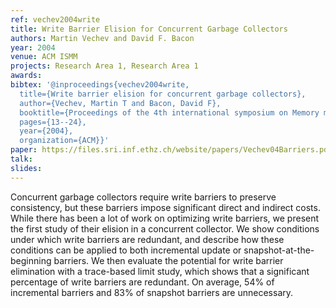 ```yaml
---
ref: vechev2004write
title: Write Barrier Elision for Concurrent Garbage Collectors
authors: Martin Vechev and David F. Bacon
year: 2004
venue: ACM ISMM
projects: Research Area 1, Research Area 1
awards: 
bibtex: '@inproceedings{vechev2004write,
  title={Write barrier elision for concurrent garbage collectors},
  author={Vechev, Martin T and Bacon, David F},
  booktitle={Proceedings of the 4th international symposium on Memory management},
  pages={13--24},
  year={2004},
  organization={ACM}}'
paper: https://files.sri.inf.ethz.ch/website/papers/Vechev04Barriers.pdf
talk: 
slides: 
---
```


Concurrent garbage collectors require write barriers to preserve consistency, but these barriers impose significant direct and indirect costs. While there has been a lot of work on optimizing write barriers, we present the first study of their elision in a concurrent collector. We show conditions under which write barriers are redundant, and describe how these conditions can be applied to both incremental update or snapshot-at-the-beginning barriers. We then evaluate the potential for write barrier elimination with a trace-based limit study, which shows that a significant percentage of write barriers are redundant. On average, 54% of incremental barriers and 83% of snapshot barriers are unnecessary.

